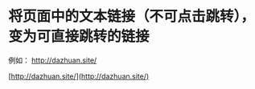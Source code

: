 # 将页面中的文本链接（不可点击跳转），变为可直接跳转的链接

例如：
http://dazhuan.site/

[http://dazhuan.site/](http://dazhuan.site/)
